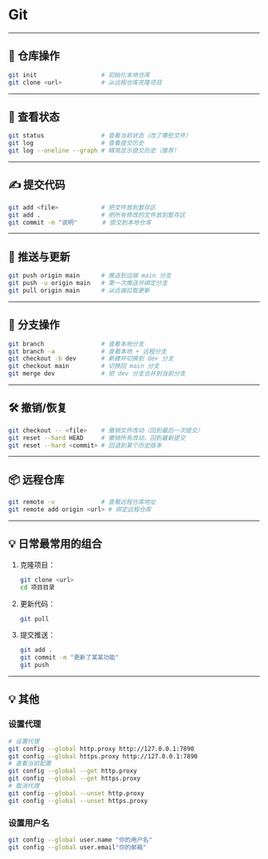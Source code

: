 # Git

---

## 📂 仓库操作

```bash
git init                  # 初始化本地仓库
git clone <url>           # 从远程仓库克隆项目
```

---

## 📌 查看状态

```bash
git status                # 查看当前状态（改了哪些文件）
git log                   # 查看提交历史
git log --oneline --graph # 精简显示提交历史（推荐）
```

---

## ✍️ 提交代码

```bash
git add <file>            # 把文件放到暂存区
git add .                 # 把所有修改的文件放到暂存区
git commit -m "说明"       # 提交到本地仓库
```

---

## 🚀 推送与更新

```bash
git push origin main      # 推送到远端 main 分支
git push -u origin main   # 第一次推送并绑定分支
git pull origin main      # 从远端拉取更新
```

---

## 🔄 分支操作

```bash
git branch                # 查看本地分支
git branch -a             # 查看本地 + 远程分支
git checkout -b dev       # 新建并切换到 dev 分支
git checkout main         # 切换回 main 分支
git merge dev             # 把 dev 分支合并到当前分支
```

---

## 🛠️ 撤销/恢复

```bash
git checkout -- <file>    # 撤销文件改动（回到最后一次提交）
git reset --hard HEAD     # 撤销所有改动，回到最新提交
git reset --hard <commit> # 回退到某个历史版本
```

---

## 📦 远程仓库

```bash
git remote -v             # 查看远程仓库地址
git remote add origin <url> # 绑定远程仓库
```

---

## 💡 日常最常用的组合

1. 克隆项目：
   
   ```bash
   git clone <url>
   cd 项目目录
   ```

2. 更新代码：
   
   ```bash
   git pull
   ```

3. 提交推送：
   
   ```bash
   git add .
   git commit -m "更新了某某功能"
   git push
   ```

---

## 💡 其他

### 设置代理

```bash
# 设置代理
git config --global http.proxy http://127.0.0.1:7890
git config --global https.proxy http://127.0.0.1:7890
# 查看当前配置
git config --global --get http.proxy
git config --global --get https.proxy
# 取消代理
git config --global --unset http.proxy
git config --global --unset https.proxy
```

### 设置用户名

```bash
git config --global user.name "你的用户名"
git config --global user.email"你的邮箱"
```


